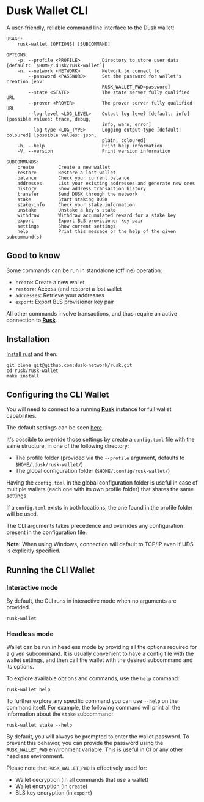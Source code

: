 # Dusk Wallet CLI

A user-friendly, reliable command line interface to the Dusk wallet!

```
USAGE:
    rusk-wallet [OPTIONS] [SUBCOMMAND]

OPTIONS:
    -p, --profile <PROFILE>        Directory to store user data [default: `$HOME/.dusk/rusk-wallet`]
    -n, --network <NETWORK>        Network to connect to
        --password <PASSWORD>      Set the password for wallet's creation [env:
                                   RUSK_WALLET_PWD=password]
        --state <STATE>            The state server fully qualified URL
        --prover <PROVER>          The prover server fully qualified URL
        --log-level <LOG_LEVEL>    Output log level [default: info] [possible values: trace, debug,
                                   info, warn, error]
        --log-type <LOG_TYPE>      Logging output type [default: coloured] [possible values: json,
                                   plain, coloured]
    -h, --help                     Print help information
    -V, --version                  Print version information

SUBCOMMANDS:
    create         Create a new wallet
    restore        Restore a lost wallet
    balance        Check your current balance
    addresses      List your existing addresses and generate new ones
    history        Show address transaction history
    transfer       Send DUSK through the network
    stake          Start staking DUSK
    stake-info     Check your stake information
    unstake        Unstake a key's stake
    withdraw       Withdraw accumulated reward for a stake key
    export         Export BLS provisioner key pair
    settings       Show current settings
    help           Print this message or the help of the given subcommand(s)
```

## Good to know

Some commands can be run in standalone (offline) operation:

- `create`: Create a new wallet
- `restore`: Access (and restore) a lost wallet
- `addresses`: Retrieve your addresses
- `export`: Export BLS provisioner key pair

All other commands involve transactions, and thus require an active connection to [**Rusk**](https://github.com/dusk-network/rusk).

## Installation

[Install rust](https://www.rust-lang.org/tools/install) and then:

```
git clone git@github.com:dusk-network/rusk.git
cd rusk/rusk-wallet
make install
```

## Configuring the CLI Wallet

You will need to connect to a running [**Rusk**](https://github.com/dusk-network/rusk) instance for full wallet capabilities.

The default settings can be seen [here](https://github.com/dusk-network/rusk/blob/master/rusk-wallet/default.config.toml).

It's possible to override those settings by create a `config.toml` file with the same structure, in one of the following
directory:

- The profile folder (provided via the `--profile` argument, defaults to `$HOME/.dusk/rusk-wallet/`)
- The global configuration folder (`$HOME/.config/rusk-wallet/`)

Having the `config.toml` in the global configuration folder is useful in case of multiple wallets (each one with its own profile folder) that shares the same settings.

If a `config.toml` exists in both locations, the one found in the profile folder will be used.

The CLI arguments takes precedence and overrides any configuration present in the configuration file.

**Note:** When using Windows, connection will default to TCP/IP even if UDS is explicitly specified.

## Running the CLI Wallet

### Interactive mode

By default, the CLI runs in interactive mode when no arguments are provided.

```
rusk-wallet
```

### Headless mode

Wallet can be run in headless mode by providing all the options required for a given subcommand. It is usually convenient to have a config file with the wallet settings, and then call the wallet with the desired subcommand and its options.

To explore available options and commands, use the `help` command:

```
rusk-wallet help
```

To further explore any specific command you can use `--help` on the command itself. For example, the following command will print all the information about the `stake` subcommand:

```
rusk-wallet stake --help
```

By default, you will always be prompted to enter the wallet password. To prevent this behavior, you can provide the password using the `RUSK_WALLET_PWD` environment variable. This is useful in CI or any other headless environment.

Please note that `RUSK_WALLET_PWD` is effectively used for:

- Wallet decryption (in all commands that use a wallet)
- Wallet encryption (in `create`)
- BLS key encryption (in `export`)

